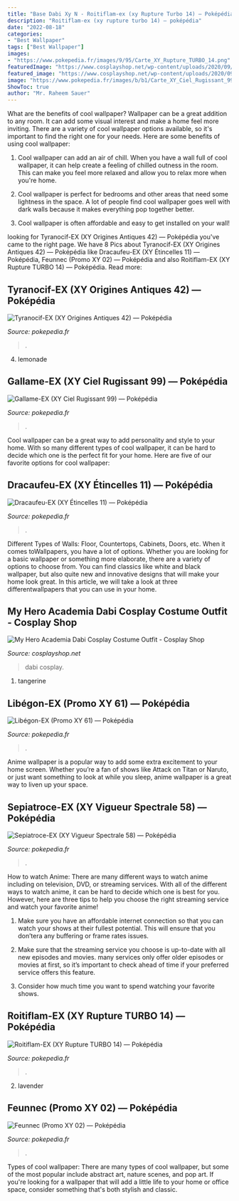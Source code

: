 ```yaml
---
title: "Base Dabi Xy N - Roitiflam-ex (xy Rupture Turbo 14) — Poképédia"
description: "Roitiflam-ex (xy rupture turbo 14) — poképédia"
date: "2022-08-18"
categories:
- "Best Wallpaper"
tags: ["Best Wallpaper"]
images:
- "https://www.pokepedia.fr/images/9/95/Carte_XY_Rupture_TURBO_14.png"
featuredImage: "https://www.cosplayshop.net/wp-content/uploads/2020/09/04/CMHA1810DB-2.jpg"
featured_image: "https://www.cosplayshop.net/wp-content/uploads/2020/09/04/CMHA1810DB-2.jpg"
image: "https://www.pokepedia.fr/images/b/b1/Carte_XY_Ciel_Rugissant_99.png"
ShowToc: true
author: "Mr. Raheem Sauer"
---
```



What are the benefits of cool wallpaper?
Wallpaper can be a great addition to any room. It can add some visual interest and make a home feel more inviting. There are a variety of cool wallpaper options available, so it's important to find the right one for your needs. Here are some benefits of using cool wallpaper: 
1. Cool wallpaper can add an air of chill. When you have a wall full of cool wallpaper, it can help create a feeling of chilled outness in the room. This can make you feel more relaxed and allow you to relax more when you're home. 

2. Cool wallpaper is perfect for bedrooms and other areas that need some lightness in the space. A lot of people find cool wallpaper goes well with dark walls because it makes everything pop together better. 

3. Cool wallpaper is often affordable and easy to get installed on your wall!

	

		
looking for Tyranocif-EX (XY Origines Antiques 42) — Poképédia you've came to the right page. We have 8 Pics about Tyranocif-EX (XY Origines Antiques 42) — Poképédia like Dracaufeu-EX (XY Étincelles 11) — Poképédia, Feunnec (Promo XY 02) — Poképédia and also Roitiflam-EX (XY Rupture TURBO 14) — Poképédia. Read more:
		
    
## Tyranocif-EX (XY Origines Antiques 42) — Poképédia

<img loading=lazy src="http://www.pokepedia.fr/images/4/48/Carte_XY_Origines_Antiques_42.png" onerror="this.onerror=null;this.src='https://tse1.mm.bing.net/th?id=OIP.CFdImDnsuGDpZx7Ave4WzQHaKT&amp;pid=15.1';" alt="Tyranocif-EX (XY Origines Antiques 42) — Poképédia">

_Source: pokepedia.fr_

>. 

	

4. lemonade 

    
## Gallame-EX (XY Ciel Rugissant 99) — Poképédia

<img loading=lazy src="https://www.pokepedia.fr/images/b/b1/Carte_XY_Ciel_Rugissant_99.png" onerror="this.onerror=null;this.src='https://tse2.mm.bing.net/th?id=OIP.iHpFIkD3KHmgKKQ4S3QjLwHaKT&amp;pid=15.1';" alt="Gallame-EX (XY Ciel Rugissant 99) — Poképédia">

_Source: pokepedia.fr_

>. 

	

Cool wallpaper can be a great way to add personality and style to your home. With so many different types of cool wallpaper, it can be hard to decide which one is the perfect fit for your home. Here are five of our favorite options for cool wallpaper: 

    
## Dracaufeu-EX (XY Étincelles 11) — Poképédia

<img loading=lazy src="https://www.pokepedia.fr/images/b/b5/Carte_XY_Étincelles_11.png" onerror="this.onerror=null;this.src='https://tse3.mm.bing.net/th?id=OIP.hj8k0vLGXAii4x7FgFOEQgHaKP&amp;pid=15.1';" alt="Dracaufeu-EX (XY Étincelles 11) — Poképédia">

_Source: pokepedia.fr_

>. 

	

Different Types of Walls: Floor, Countertops, Cabinets, Doors, etc.
When it comes toWallpapers, you have a lot of options. Whether you are looking for a basic wallpaper or something more elaborate, there are a variety of options to choose from. You can find classics like white and black wallpaper, but also quite new and innovative designs that will make your home look great. In this article, we will take a look at three differentwallpapers that you can use in your home.

    
## My Hero Academia Dabi Cosplay Costume Outfit - Cosplay Shop

<img loading=lazy src="https://www.cosplayshop.net/wp-content/uploads/2020/09/04/CMHA1810DB-2.jpg" onerror="this.onerror=null;this.src='https://tse1.mm.bing.net/th?id=OIP.9s_WDQY8mPzsCuZgVF00-AHaK3&amp;pid=15.1';" alt="My Hero Academia Dabi Cosplay Costume Outfit - Cosplay Shop">

_Source: cosplayshop.net_

>dabi cosplay. 

	

1. tangerine 

    
## Libégon-EX (Promo XY 61) — Poképédia

<img loading=lazy src="https://www.pokepedia.fr/images/6/65/Carte_Promo_XY_XY61.png" onerror="this.onerror=null;this.src='https://tse3.mm.bing.net/th?id=OIP.SVyx_Zg84zwQpgphWpQHbgHaKT&amp;pid=15.1';" alt="Libégon-EX (Promo XY 61) — Poképédia">

_Source: pokepedia.fr_

>. 

	

Anime wallpaper is a popular way to add some extra excitement to your home screen. Whether you’re a fan of shows like Attack on Titan or Naruto, or just want something to look at while you sleep, anime wallpaper is a great way to liven up your space.

    
## Sepiatroce-EX (XY Vigueur Spectrale 58) — Poképédia

<img loading=lazy src="http://www.pokepedia.fr/images/6/6d/Carte_XY_Vigueur_Spectrale_58.png" onerror="this.onerror=null;this.src='https://tse2.mm.bing.net/th?id=OIP.jkZHgKDpv6PRuMjEI0JRVwHaKT&amp;pid=15.1';" alt="Sepiatroce-EX (XY Vigueur Spectrale 58) — Poképédia">

_Source: pokepedia.fr_

>. 

	

How to watch Anime: There are many different ways to watch anime including on television, DVD, or streaming services.
With all of the different ways to watch anime, it can be hard to decide which one is best for you. However, here are three tips to help you choose the right streaming service and watch your favorite anime!
1. Make sure you have an affordable internet connection so that you can watch your shows at their fullest potential. This will ensure that you don’tera any buffering or frame rates issues.

2. Make sure that the streaming service you choose is up-to-date with all new episodes and movies. many services only offer older episodes or movies at first, so it’s important to check ahead of time if your preferred service offers this feature.

3. Consider how much time you want to spend watching your favorite shows.

    
## Roitiflam-EX (XY Rupture TURBO 14) — Poképédia

<img loading=lazy src="https://www.pokepedia.fr/images/9/95/Carte_XY_Rupture_TURBO_14.png" onerror="this.onerror=null;this.src='https://tse1.mm.bing.net/th?id=OIP.q3BvPFIh2ny0k_gxyH_kmAHaKT&amp;pid=15.1';" alt="Roitiflam-EX (XY Rupture TURBO 14) — Poképédia">

_Source: pokepedia.fr_

>. 

	

2. lavender 

    
## Feunnec (Promo XY 02) — Poképédia

<img loading=lazy src="http://www.pokepedia.fr/images/4/44/Carte_Promo_XY_XY02.png" onerror="this.onerror=null;this.src='https://tse1.mm.bing.net/th?id=OIP.d7EWh-d8N3F0B8Y7NqYCGQHaKT&amp;pid=15.1';" alt="Feunnec (Promo XY 02) — Poképédia">

_Source: pokepedia.fr_

>. 

	

Types of cool wallpaper:
There are many types of cool wallpaper, but some of the most popular include abstract art, nature scenes, and pop art. If you're looking for a wallpaper that will add a little life to your home or office space, consider something that's both stylish and classic.

